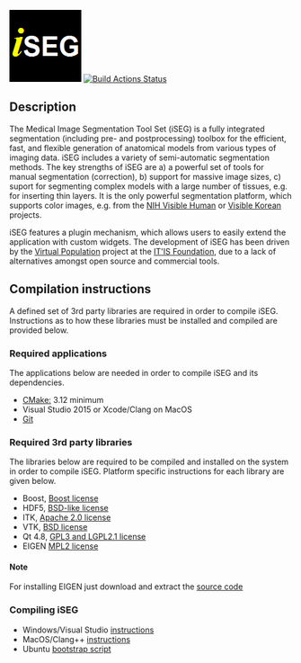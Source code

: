 ![iSEG logo](iSeg/images/isegicon.png)
[![Build Actions Status](https://github.com/dyollb/osparc-iseg/workflows/C/C++%20CI/badge.svg)](https://github.com/dyollb/osparc-iseg/actions)

## Description

The Medical Image Segmentation Tool Set (iSEG) is a fully integrated segmentation (including pre- and postprocessing) toolbox for the efficient, fast, and flexible generation of anatomical models from various types of imaging data. iSEG includes a variety of semi-automatic segmentation methods. The key strengths of iSEG are a) a powerful set of tools for manual segmentation (correction), b) support for massive image sizes, c) suport for segmenting complex models with a large number of tissues, e.g. for inserting thin layers. It is the only powerful segmentation platform, which supports color images, e.g. from the [NIH Visible Human](https://www.nlm.nih.gov/research/visible/visible_human.html) or [Visible Korean](https://doi.org/10.1002/ca.20275) projects.

iSEG features a plugin mechanism, which allows users to easily extend the application with custom widgets. The development of iSEG has been driven by the [Virtual Population](https://www.itis.ethz.ch/virtual-population/) project at the [IT'IS Foundation](https://www.itis.ethz.ch/), due to a lack of alternatives amongst open source and commercial tools.

## Compilation instructions

A defined set of 3rd party libraries are required in order to compile iSEG.
Instructions as to how these libraries must be installed and compiled are provided below.

### Required applications

The applications below are needed in order to compile iSEG and its dependencies.

- [CMake:](https://cmake.org/) 3.12 minimum
- Visual Studio 2015 or Xcode/Clang on MacOS
- [Git](https://git-scm.com/)

### Required 3rd party libraries

The libraries below are required to be compiled and installed on the system in order to compile iSEG. Platform specific instructions for each library are given below.

- Boost, [Boost license](http://www.boost.org/users/license.html)
- HDF5, [BSD-like license](https://support.hdfgroup.org/products/licenses.html)
- ITK, [Apache 2.0 license](https://itk.org/ITK/project/licenseversion1.html)
- VTK, [BSD license](https://www.vtk.org/licensing/)
- Qt 4.8, [GPL3 and LGPL2.1 license](https://www1.qt.io/licensing/)
- EIGEN [MPL2 license](https://www.mozilla.org/en-US/MPL/2.0/)

#### Note
For installing EIGEN just download and extract the [source code](http://eigen.tuxfamily.org/index.php?title=Main_Page#Download)


### Compiling iSEG

- Windows/Visual Studio [instructions](Build/CompilingWindows.md)
- MacOS/Clang++ [instructions](Build/CompilingMacOS.md)
- Ubuntu [bootstrap script](Build/bootstrapThirdpartiesUbuntu.sh)
